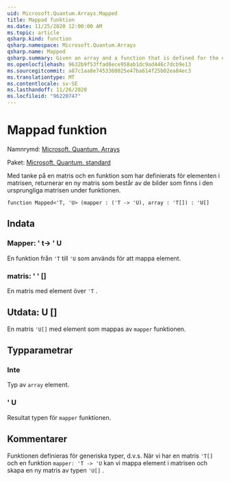 ```yaml
---
uid: Microsoft.Quantum.Arrays.Mapped
title: Mappad funktion
ms.date: 11/25/2020 12:00:00 AM
ms.topic: article
qsharp.kind: function
qsharp.namespace: Microsoft.Quantum.Arrays
qsharp.name: Mapped
qsharp.summary: Given an array and a function that is defined for the elements of the array, returns a new array that consists of the images of the original array under the function.
ms.openlocfilehash: 9632b9f53ffad8ece958ab1dc9ad446c7dcb9e13
ms.sourcegitcommit: a87c1aa8e7453360025e47ba614f25b02ea84ec3
ms.translationtype: MT
ms.contentlocale: sv-SE
ms.lasthandoff: 11/26/2020
ms.locfileid: "96220747"
---
```

# <a name="mapped-function"></a>Mappad funktion

Namnrymd: [Microsoft. Quantum. Arrays](xref:Microsoft.Quantum.Arrays)

Paket: [Microsoft. Quantum. standard](https://nuget.org/packages/Microsoft.Quantum.Standard)


Med tanke på en matris och en funktion som har definierats för elementen i matrisen, returnerar en ny matris som består av de bilder som finns i den ursprungliga matrisen under funktionen.

```qsharp
function Mapped<'T, 'U> (mapper : ('T -> 'U), array : 'T[]) : 'U[]
```


## <a name="input"></a>Indata

### <a name="mapper--t---u"></a>Mapper: ' t-> ' U

En funktion från `'T` till `'U` som används för att mappa element.


### <a name="array--t"></a>matris: ' ' []

En matris med element över `'T` .



## <a name="output--u"></a>Utdata: U []

En matris `'U[]` med element som mappas av `mapper` funktionen.

## <a name="type-parameters"></a>Typparametrar

### <a name="t"></a>Inte

Typ av `array` element.
### <a name="u"></a>' U

Resultat typen för `mapper` funktionen.

## <a name="remarks"></a>Kommentarer

Funktionen definieras för generiska typer, d.v.s. När vi har en matris `'T[]` och en funktion `mapper: 'T -> 'U` kan vi mappa element i matrisen och skapa en ny matris av typen `'U[]` .